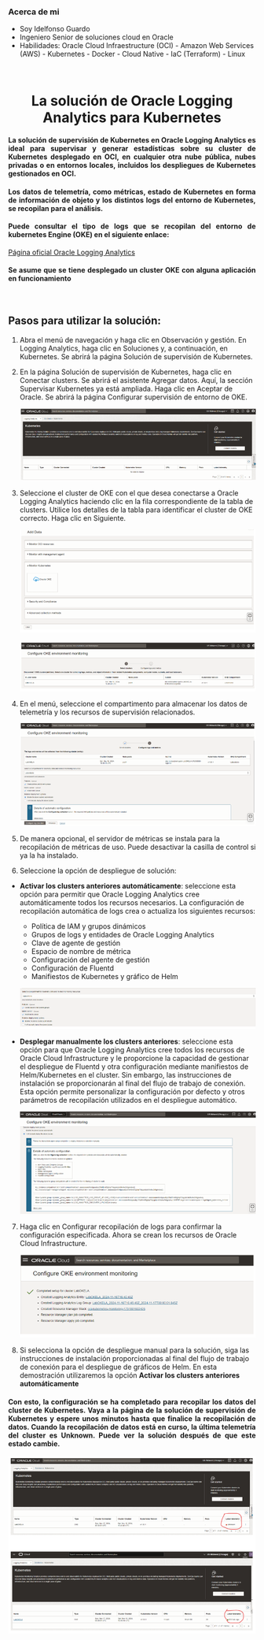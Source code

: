 ### Acerca de mi
- Soy Idelfonso Guardo
- Ingeniero Senior de soluciones cloud en Oracle
- Habilidades:
            Oracle Cloud Infraestructure (OCI)
          - Amazon Web Services (AWS)
          - Kubernetes
          - Docker
          - Cloud Native
          - IaC (Terraform)
          - Linux

</br>

<h1 align="center"> La solución de Oracle Logging Analytics para Kubernetes </h1>

<h4 align="justify"> La solución de supervisión de Kubernetes en Oracle Logging Analytics es ideal para supervisar y generar estadísticas sobre su cluster de Kubernetes desplegado en OCI, en cualquier otra nube pública, nubes privadas o en entornos locales, incluidos los despliegues de Kubernetes gestionados en OCI.
</h4>

<h4 align="justify">Los datos de telemetría, como métricas, estado de Kubernetes en forma de información de objeto y los distintos logs del entorno de Kubernetes, se recopilan para el análisis.
</h4>

<h4 align="justify"> Puede consultar el tipo de logs que se recopilan del entorno de kubernetes Engine (OKE) en el siguiente enlace: </h4>

[Página oficial Oracle Logging Analytics](https://docs.oracle.com/es-ww/iaas/logging-analytics/doc/kubernetes-solution.html)

<h4 align="justify"> Se asume que se tiene desplegado un cluster OKE con alguna aplicación en funcionamiento</h4>

</br>

## Pasos para utilizar la solución:

1. Abra el menú de navegación y haga clic en Observación y gestión. En Logging Analytics, haga clic en Soluciones y, a continuación, en Kubernetes. Se abrirá la página Solución de supervisión de Kubernetes.
2. En la página Solución de supervisión de Kubernetes, haga clic en Conectar clusters. Se abrirá el asistente Agregar datos. Aquí, la sección Supervisar Kubernetes ya está ampliada. Haga clic en Aceptar de Oracle. Se abrirá la página Configurar supervisión de entorno de OKE.
   
   ![](./Imagenes/Imagen001.png)
   
3. Seleccione el cluster de OKE con el que desea conectarse a Oracle Logging Analytics haciendo clic en la fila correspondiente de la tabla de clusters. Utilice los detalles de la tabla para identificar el cluster de OKE correcto. Haga clic en Siguiente.
   
   ![](./Imagenes/Imagen002.png)
   
   ![](./Imagenes/Imagen003.png)
   
4. En el menú, seleccione el compartimento para almacenar los datos de telemetría y los recursos de supervisión relacionados.
   
   ![](./Imagenes/Imagen004.png)
   
5. De manera opcional, el servidor de métricas se instala para la recopilación de métricas de uso. Puede desactivar la casilla de control si ya la ha instalado.
6. Seleccione la opción de despliegue de solución:
- **Activar los clusters anteriores automáticamente**: seleccione esta opción para permitir que Oracle Logging Analytics cree automáticamente todos los recursos necesarios.
La configuración de recopilación automática de logs crea o actualiza los siguientes recursos:

   - Política de IAM y grupos dinámicos
   - Grupos de logs y entidades de Oracle Logging Analytics
   - Clave de agente de gestión
   - Espacio de nombre de métrica
   - Configuración del agente de gestión
   - Configuración de Fluentd
   - Manifiestos de Kubernetes y gráfico de Helm
     
   ![](./Imagenes/Imagen005.png)

- **Desplegar manualmente los clusters anteriores**: seleccione esta opción para que Oracle Logging Analytics cree todos los recursos de Oracle Cloud Infrastructure y le proporcione la capacidad de gestionar el despliegue de Fluentd y otra configuración mediante manifiestos de Helm/Kubernetes en el cluster. Sin embargo, las instrucciones de instalación se proporcionarán al final del flujo de trabajo de conexión. Esta opción permite personalizar la configuración por defecto y otros parámetros de recopilación utilizados en el despliegue automático.

   ![](./Imagenes/Imagen006.png)
     

7. Haga clic en Configurar recopilación de logs para confirmar la configuración especificada.
Ahora se crean los recursos de Oracle Cloud Infrastructure.

   ![](./Imagenes/Imagen007.png)

8. Si selecciona la opción de despliegue manual para la solución, siga las instrucciones de instalación proporcionadas al final del flujo de trabajo de conexión para el despliegue de gráficos de Helm. En esta demostración utilizaremos la opción **Activar los clusters anteriores automáticamente**

<h4 align="justify">Con esto, la configuración se ha completado para recopilar los datos del cluster de Kubernetes. Vaya a la página de la solución de supervisión de Kubernetes y espere unos minutos hasta que finalice la recopilación de datos. Cuando la recopilación de datos está en curso, la última telemetría del cluster es Unknown. Puede ver la solución después de que este estado cambie.
</h4>

   ![](./Imagenes/Imagen008.png)













